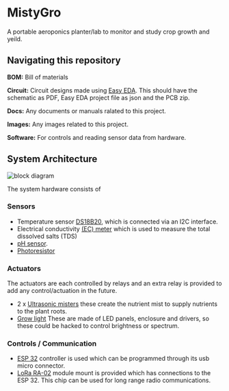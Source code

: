 # MistyGro

A portable aeroponics planter/lab to monitor and study crop growth and yeild.

## Navigating this repository

**BOM:** Bill of materials

**Circuit:** Circuit designs made using [Easy EDA](https://easyeda.com/). This should have the schematic as PDF, Easy EDA project file as json and the PCB zip.

**Docs:** Any documents or manuals ralated to this project.

**Images:** Any images related to this project.

**Software:** For controls and reading sensor data from hardware.

## System Architecture

![block diagram](Images/mistygro_block.png)

The system hardware consists of

### Sensors

* Temperature sensor [DS18B20](https://www.adafruit.com/product/381), which is connected via an I2C interface.
* Electrical conductivity [(EC) meter](https://wiki.keyestudio.com/KS0429_keyestudio_TDS_Meter_V1.0) which is used to measure the total dissolved salts (TDS)
* [pH sensor](https://wiki.seeedstudio.com/Grove-PH-Sensor-kit/).
* [Photoresistor](https://www.adafruit.com/product/161)

### Actuators

The actuators are each controlled by relays and an extra relay is provided to add any control/actuation in the future.

* 2 x [Ultrasonic misters](https://uk.banggood.com/DC-24V-3528mm-Ultrasonic-Atomizer-Air-Humidifier-p-1067948.html?utm_source=googleshopping&utm_medium=cpc_organic&gmcCountry=GB&utm_content=minha&utm_campaign=minha-gbg-en-pc&currency=GBP&cur_warehouse=CN&createTmp=1&utm_source=googleshopping&utm_medium=cpc_us&utm_campaign=jeff-co-pmax-ukbg-allcat-uk-220412&utm_content=jeff&ad_id=)
these create the nutrient mist to supply nutrients to the plant roots.
* [Grow light](https://www.ebay.co.uk/itm/373804660515?hash=item57087e7723:g:W34AAOSwSS1iWTkR&var=642841957712)
These are made of LED panels, enclosure and drivers, so these could be hacked to control brightness or spectrum.

### Controls / Communication

* [ESP 32](https://www.amazon.co.uk/ESP-32S-Development-2-4GHz-Bluetooth-Antenna/dp/B071JR9WS9/ref=asc_df_B071JR9WS9/?tag=googshopuk-21&linkCode=df0&hvadid=310802245808&hvpos=&hvnetw=g&hvrand=11717239195705271296&hvpone=&hvptwo=&hvqmt=&hvdev=c&hvdvcmdl=&hvlocint=&hvlocphy=9046111&hvtargid=pla-402758208642&psc=1) controller is used which can be programmed through its usb micro connector.
* [LoRa RA-02](https://uk.banggood.com/433MHZ-SX1278-LoRa-Module-433M-10KM-Ra-02-Wireless-Spread-Spectrum-Transmission-Board-2_4G-IPX-Antenna-for-Smart-Home-p-1939044.html?utm_source=googleshopping&utm_medium=cpc_organic&gmcCountry=GB&utm_content=minha&utm_campaign=minha-gbg-en-pc&currency=GBP&cur_warehouse=CN&createTmp=1&utm_source=googleshopping&utm_medium=cpc_us&utm_campaign=jeff-co-pmax-ukbg-allcat-uk-220412&utm_content=jeff&ad_id=)
module mount is provided which has connections to the ESP 32. This chip can be used for long range radio communications.
